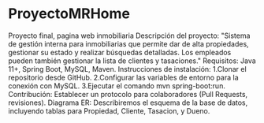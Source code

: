 # ProyectoMRHome
Proyecto final, pagina web inmobiliaria
Descripción del proyecto: "Sistema de gestión interna para inmobiliarias que permite dar de alta propiedades, gestionar su estado y realizar búsquedas detalladas. Los empleados pueden también gestionar la lista de clientes y tasaciones."
Requisitos: Java 11+, Spring Boot, MySQL, Maven.
Instrucciones de instalación:
1.Clonar el repositorio desde GitHub.
2.Configurar las variables de entorno para la conexión con MySQL.
3.Ejecutar el comando mvn spring-boot:run.
Contribución: Establecer un protocolo para colaboradores (Pull Requests, revisiones).
Diagrama ER: Describiremos el esquema de la base de datos, incluyendo tablas para Propiedad, Cliente, Tasacion, y Dueno.